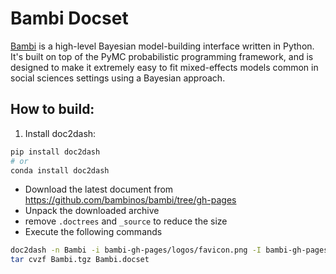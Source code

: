 # Bambi Docset

[Bambi](https://bambinos.github.io/bambi/) is a high-level Bayesian model-building interface written in Python. It's built on top of the PyMC probabilistic programming framework, and is designed to make it extremely easy to fit mixed-effects models common in social sciences settings using a Bayesian approach.

## How to build:

1. Install doc2dash:

```bash
pip install doc2dash
# or
conda install doc2dash
```

- Download the latest document from https://github.com/bambinos/bambi/tree/gh-pages
- Unpack the downloaded archive
- remove `.doctrees` and `_source` to reduce the size
- Execute the following commands

```bash
doc2dash -n Bambi -i bambi-gh-pages/logos/favicon.png -I bambi-gh-pages/index.html -v bambi-gh-pages
tar cvzf Bambi.tgz Bambi.docset
```
